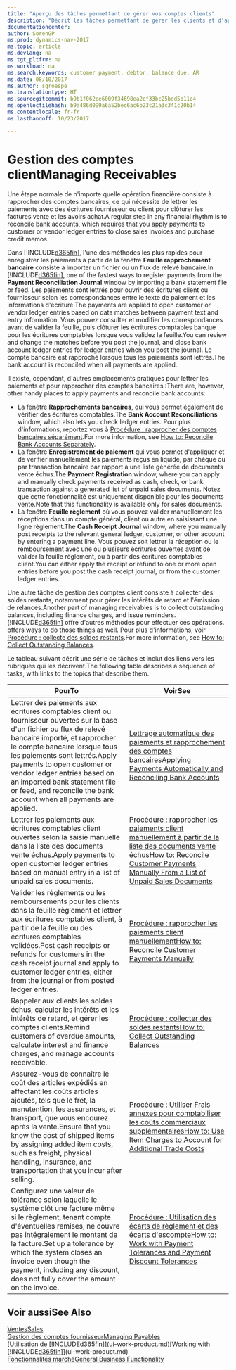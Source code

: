 ```yaml
---
title: "Aperçu des tâches permettant de gérer vos comptes clients"
description: "Décrit les tâches permettant de gérer les clients et d'appliquer les paiements aux écritures comptables client ou fournisseur."
documentationcenter: 
author: SorenGP
ms.prod: dynamics-nav-2017
ms.topic: article
ms.devlang: na
ms.tgt_pltfrm: na
ms.workload: na
ms.search.keywords: customer payment, debtor, balance due, AR
ms.date: 08/10/2017
ms.author: sgroespe
ms.translationtype: HT
ms.sourcegitcommit: b9b1f062ee6009f34698ea2cf33bc25bdd5b11e4
ms.openlocfilehash: b9a486d099a6a52bec6ac6b23c21a3c341c20b14
ms.contentlocale: fr-fr
ms.lasthandoff: 10/23/2017

---
```

# <a name="managing-receivables"></a><span data-ttu-id="8bc29-103">Gestion des comptes client</span><span class="sxs-lookup"><span data-stu-id="8bc29-103">Managing Receivables</span></span>
<span data-ttu-id="8bc29-104">Une étape normale de n'importe quelle opération financière consiste à rapprocher des comptes bancaires, ce qui nécessite de lettrer les paiements avec des écritures fournisseur ou client pour clôturer les factures vente et les avoirs achat.</span><span class="sxs-lookup"><span data-stu-id="8bc29-104">A regular step in any financial rhythm is to reconcile bank accounts, which requires that you apply payments to customer or vendor ledger entries to close sales invoices and purchase credit memos.</span></span>  

<span data-ttu-id="8bc29-105">Dans [!INCLUDE[d365fin](includes/d365fin_md.md)], l'une des méthodes les plus rapides pour enregistrer les paiements à partir de la fenêtre **Feuille rapprochement bancaire** consiste à importer un fichier ou un flux de relevé bancaire.</span><span class="sxs-lookup"><span data-stu-id="8bc29-105">In [!INCLUDE[d365fin](includes/d365fin_md.md)], one of the fastest ways to register payments from the **Payment Reconciliation Journal** window by importing a bank statement file or feed.</span></span> <span data-ttu-id="8bc29-106">Les paiements sont lettrés pour ouvrir des écritures client ou fournisseur selon les correspondances entre le texte de paiement et les informations d'écriture.</span><span class="sxs-lookup"><span data-stu-id="8bc29-106">The payments are applied to open customer or vendor ledger entries based on data matches between payment text and entry information.</span></span> <span data-ttu-id="8bc29-107">Vous pouvez consulter et modifier les correspondances avant de valider la feuille, puis clôturer les écritures comptables banque pour les écritures comptables lorsque vous validez la feuille.</span><span class="sxs-lookup"><span data-stu-id="8bc29-107">You can review and change the matches before you post the journal, and close bank account ledger entries for ledger entries when you post the journal.</span></span> <span data-ttu-id="8bc29-108">Le compte bancaire est rapproché lorsque tous les paiements sont lettrés.</span><span class="sxs-lookup"><span data-stu-id="8bc29-108">The bank account is reconciled when all payments are applied.</span></span>

<span data-ttu-id="8bc29-109">Il existe, cependant, d'autres emplacements pratiques pour lettrer les paiements et pour rapprocher des comptes bancaires :</span><span class="sxs-lookup"><span data-stu-id="8bc29-109">There are, however, other handy places to apply payments and reconcile bank accounts:</span></span>  

* <span data-ttu-id="8bc29-110">La fenêtre **Rapprochements bancaires**, qui vous permet également de vérifier des écritures comptables.</span><span class="sxs-lookup"><span data-stu-id="8bc29-110">The **Bank Account Reconciliations** window, which also lets you check ledger entries.</span></span> <span data-ttu-id="8bc29-111">Pour plus d'informations, reportez vous à [Procédure : rapprocher des comptes bancaires séparément](bank-how-reconcile-bank-accounts-separately.md).</span><span class="sxs-lookup"><span data-stu-id="8bc29-111">For more information, see [How to: Reconcile Bank Accounts Separately](bank-how-reconcile-bank-accounts-separately.md).</span></span>  
* <span data-ttu-id="8bc29-112">La fenêtre **Enregistrement de paiement** qui vous permet d'appliquer et de vérifier manuellement les paiements reçus en liquide, par chèque ou par transaction bancaire par rapport à une liste générée de documents vente échus.</span><span class="sxs-lookup"><span data-stu-id="8bc29-112">The **Payment Registration** window, where you can apply and manually check payments received as cash, check, or bank transaction against a generated list of unpaid sales documents.</span></span> <span data-ttu-id="8bc29-113">Notez que cette fonctionnalité est uniquement disponible pour les documents vente.</span><span class="sxs-lookup"><span data-stu-id="8bc29-113">Note that this functionality is available only for sales documents.</span></span>  
* <span data-ttu-id="8bc29-114">La fenêtre **Feuille règlement** où vous pouvez valider manuellement les réceptions dans un compte général, client ou autre en saisissant une ligne règlement.</span><span class="sxs-lookup"><span data-stu-id="8bc29-114">The **Cash Receipt Journal** window, where you manually post receipts to the relevant general ledger, customer, or other account by entering a payment line.</span></span> <span data-ttu-id="8bc29-115">Vous pouvez soit lettrer la réception ou le remboursement avec une ou plusieurs écritures ouvertes avant de valider la feuille règlement, ou à partir des écritures comptables client.</span><span class="sxs-lookup"><span data-stu-id="8bc29-115">You can either apply the receipt or refund to one or more open entries before you post the cash receipt journal, or from the customer ledger entries.</span></span>  

<span data-ttu-id="8bc29-116">Une autre tâche de gestion des comptes client consiste à collecter des soldes restants, notamment pour gérer les intérêts de retard et l'émission de relances.</span><span class="sxs-lookup"><span data-stu-id="8bc29-116">Another part of managing receivables is to collect outstanding balances, including finance charges, and issue reminders.</span></span> [!INCLUDE[d365fin](includes/d365fin_md.md)]<span data-ttu-id="8bc29-117"> offre d'autres méthodes pour effectuer ces opérations.</span><span class="sxs-lookup"><span data-stu-id="8bc29-117"> offers ways to do those things as well.</span></span> <span data-ttu-id="8bc29-118">Pour plus d'informations, voir [Procédure : collecte des soldes restants](receivables-collect-outstanding-balances.md).</span><span class="sxs-lookup"><span data-stu-id="8bc29-118">For more information, see [How to: Collect Outstanding Balances](receivables-collect-outstanding-balances.md).</span></span>  

<span data-ttu-id="8bc29-119">Le tableau suivant décrit une série de tâches et inclut des liens vers les rubriques qui les décrivent.</span><span class="sxs-lookup"><span data-stu-id="8bc29-119">The following table describes a sequence of tasks, with links to the topics that describe them.</span></span>  

| <span data-ttu-id="8bc29-120">Pour</span><span class="sxs-lookup"><span data-stu-id="8bc29-120">To</span></span> | <span data-ttu-id="8bc29-121">Voir</span><span class="sxs-lookup"><span data-stu-id="8bc29-121">See</span></span> |
| --- | --- |
| <span data-ttu-id="8bc29-122">Lettrer des paiements aux écritures comptables client ou fournisseur ouvertes sur la base d'un fichier ou flux de relevé bancaire importé, et rapprocher le compte bancaire lorsque tous les paiements sont lettrés.</span><span class="sxs-lookup"><span data-stu-id="8bc29-122">Apply payments to open customer or vendor ledger entries based on an imported bank statement file or feed, and reconcile the bank account when all payments are applied.</span></span> |[<span data-ttu-id="8bc29-123">Lettrage automatique des paiements et rapprochement des comptes bancaires</span><span class="sxs-lookup"><span data-stu-id="8bc29-123">Applying Payments Automatically and Reconciling Bank Accounts</span></span>](receivables-apply-payments-auto-reconcile-bank-accounts.md) |
| <span data-ttu-id="8bc29-124">Lettrer les paiements aux écritures comptables client ouvertes selon la saisie manuelle dans la liste des documents vente échus.</span><span class="sxs-lookup"><span data-stu-id="8bc29-124">Apply payments to open customer ledger entries based on manual entry in a list of unpaid sales documents.</span></span> |[<span data-ttu-id="8bc29-125">Procédure : rapprocher les paiements client manuellement à partir de la liste des documents vente échus</span><span class="sxs-lookup"><span data-stu-id="8bc29-125">How to: Reconcile Customer Payments Manually From a List of Unpaid Sales Documents</span></span>](receivables-how-reconcile-customer-payments-list-unpaid-sales-documents.md) |
| <span data-ttu-id="8bc29-126">Valider les règlements ou les remboursements pour les clients dans la feuille règlement et lettrer aux écritures comptables client, à partir de la feuille ou des écritures comptables validées.</span><span class="sxs-lookup"><span data-stu-id="8bc29-126">Post cash receipts or refunds for customers in the cash receipt journal and apply to customer ledger entries, either from the journal or from posted ledger entries.</span></span> |[<span data-ttu-id="8bc29-127">Procédure : rapprocher les paiements client manuellement</span><span class="sxs-lookup"><span data-stu-id="8bc29-127">How to: Reconcile Customer Payments Manually</span></span>](receivables-how-apply-sales-transactions-manually.md) |
| <span data-ttu-id="8bc29-128">Rappeler aux clients les soldes échus, calculer les intérêts et les intérêts de retard, et gérer les comptes clients.</span><span class="sxs-lookup"><span data-stu-id="8bc29-128">Remind customers of overdue amounts, calculate interest and finance charges, and manage accounts receivable.</span></span> |[<span data-ttu-id="8bc29-129">Procédure : collecter des soldes restants</span><span class="sxs-lookup"><span data-stu-id="8bc29-129">How to: Collect Outstanding Balances</span></span>](receivables-collect-outstanding-balances.md) |
|<span data-ttu-id="8bc29-130">Assurez-vous de connaître le coût des articles expédiés en affectant les coûts articles ajoutés, tels que le fret, la manutention, les assurances, et transport, que vous encourez après la vente.</span><span class="sxs-lookup"><span data-stu-id="8bc29-130">Ensure that you know the cost of shipped items by assigning added item costs, such as freight, physical handling, insurance, and transportation that you incur after selling.</span></span>|[<span data-ttu-id="8bc29-131">Procédure : Utiliser Frais annexes pour comptabiliser les coûts commerciaux supplémentaires</span><span class="sxs-lookup"><span data-stu-id="8bc29-131">How to: Use Item Charges to Account for Additional Trade Costs</span></span>](payables-how-assign-item-charges.md)|
|<span data-ttu-id="8bc29-132">Configurez une valeur de tolérance selon laquelle le système clôt une facture même si le règlement, tenant compte d'éventuelles remises, ne couvre pas intégralement le montant de la facture.</span><span class="sxs-lookup"><span data-stu-id="8bc29-132">Set up a tolerance by which the system closes an invoice even though the payment, including any discount, does not fully cover the amount on the invoice.</span></span>|[<span data-ttu-id="8bc29-133">Procédure : Utilisation des écarts de règlement et des écarts d'escompte</span><span class="sxs-lookup"><span data-stu-id="8bc29-133">How to: Work with Payment Tolerances and Payment Discount Tolerances</span></span>](finance-payment-tolerance-and-payment-discount-tolerance.md)|
## <a name="see-also"></a><span data-ttu-id="8bc29-134">Voir aussi</span><span class="sxs-lookup"><span data-stu-id="8bc29-134">See Also</span></span>
[<span data-ttu-id="8bc29-135">Ventes</span><span class="sxs-lookup"><span data-stu-id="8bc29-135">Sales</span></span>](sales-manage-sales.md)  
[<span data-ttu-id="8bc29-136">Gestion des comptes fournisseur</span><span class="sxs-lookup"><span data-stu-id="8bc29-136">Managing Payables</span></span>](payables-manage-payables.md)  
<span data-ttu-id="8bc29-137">[Utilisation de [!INCLUDE[d365fin](includes/d365fin_md.md)]](ui-work-product.md)</span><span class="sxs-lookup"><span data-stu-id="8bc29-137">[Working with [!INCLUDE[d365fin](includes/d365fin_md.md)]](ui-work-product.md)</span></span>  
[<span data-ttu-id="8bc29-138">Fonctionnalités marché</span><span class="sxs-lookup"><span data-stu-id="8bc29-138">General Business Functionality</span></span>](ui-across-business-areas.md)

